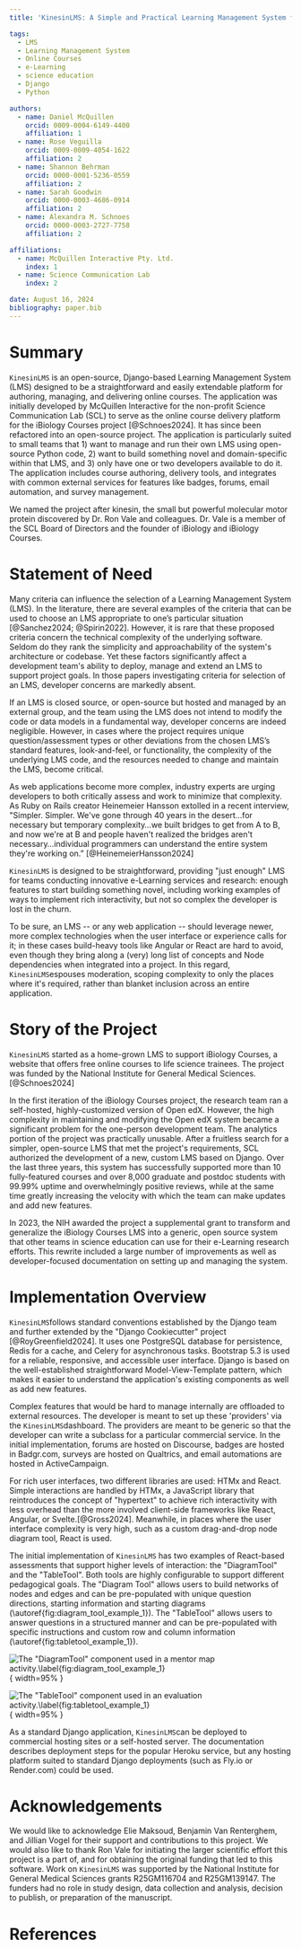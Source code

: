 ```yaml
---
title: 'KinesinLMS: A Simple and Practical Learning Management System for (Very) Small Teams'

tags:
  - LMS
  - Learning Management System
  - Online Courses
  - e-Learning
  - science education
  - Django
  - Python

authors:
  - name: Daniel McQuillen
    orcid: 0009-0004-6149-4400
    affiliation: 1
  - name: Rose Veguilla
    orcid: 0009-0009-4054-1622
    affiliation: 2
  - name: Shannon Behrman
    orcid: 0000-0001-5236-0559
    affiliation: 2
  - name: Sarah Goodwin
    orcid: 0000-0003-4686-0914
    affiliation: 2
  - name: Alexandra M. Schnoes
    orcid: 0000-0003-2727-7758
    affiliation: 2

affiliations:
  - name: McQuillen Interactive Pty. Ltd.
    index: 1
  - name: Science Communication Lab
    index: 2

date: August 16, 2024
bibliography: paper.bib
---
```


# Summary

``KinesinLMS`` is an open-source, Django-based Learning Management System (LMS) designed to be a straightforward and easily extendable platform for authoring, managing, and delivering online courses. The application was initially developed by McQuillen Interactive for the non-profit Science Communication Lab (SCL) to serve as the online course delivery platform for the iBiology Courses project [@Schnoes2024]. It has since been refactored into an open-source project. The application is particularly suited to small teams that 1) want to manage and run their own LMS using open-source Python code, 2) want to build something novel and domain-specific within that LMS, and 3) only have one or two developers available to do it. The application includes course authoring, delivery tools, and integrates with common external services for features like badges, forums, email automation, and survey management.

We named the project after kinesin, the small but powerful molecular motor protein discovered by Dr. Ron Vale and colleagues. Dr. Vale is a member of the SCL Board of Directors and the founder of iBiology and iBiology Courses.

# Statement of Need

Many criteria can influence the selection of a Learning Management System (LMS). In the literature, there are several examples of the criteria that can be used to choose an LMS appropriate to one’s particular situation [@Sanchez2024; @Spirin2022]. However, it is rare that these proposed criteria concern the technical complexity of the underlying software. Seldom do they rank the simplicity and approachability of the system's architecture or codebase. Yet these factors significantly affect a development team's ability to deploy, manage and extend an LMS to support project goals. In those papers investigating criteria for selection of an LMS, developer concerns are markedly absent.

If an LMS is closed source, or open-source but hosted and managed by an external group, and the team using the LMS does not intend to modify the code or data models in a fundamental way, developer concerns are indeed negligible. However, in cases where the project requires unique question/assessment types or other deviations from the chosen LMS’s standard features, look-and-feel, or functionality, the complexity of the underlying LMS code, and the resources needed to change and maintain the LMS, become critical.

As web applications become more complex, industry experts are urging developers to both critically assess and work to minimize that complexity. As Ruby on Rails creator Heinemeier Hansson extolled in a recent interview, "Simpler. Simpler. We've gone through 40 years in the desert…for necessary but temporary complexity…we built bridges to get from A to B, and now we're at B and people haven't realized the bridges aren't necessary…individual programmers can understand the entire system they're working on.” [@HeinemeierHansson2024]

``KinesinLMS`` is designed to be straightforward, providing "just enough" LMS for teams conducting innovative e-Learning services and research: enough features to start building something novel, including working examples of ways to implement rich interactivity, but not so complex the developer is lost in the churn.

To be sure, an LMS -- or any web application -- should leverage newer, more complex technologies when the user interface or experience calls for it; in these cases build-heavy tools like Angular or React are hard to avoid, even though they bring along a (very) long list of concepts and Node dependencies when integrated into a project. In this regard, ``KinesinLMS``espouses moderation, scoping complexity to only the places where it's required, rather than blanket inclusion across an entire application.

# Story of the Project

``KinesinLMS`` started as a home-grown LMS to support iBiology Courses, a website that offers free online courses to life science trainees. The project was funded by the National Institute for General Medical Sciences. [@Schnoes2024]

In the first iteration of the iBiology Courses project, the research team ran a self-hosted, highly-customized version of Open edX. However, the high complexity in maintaining and modifying the Open edX system became a significant problem for the one-person development team. The analytics portion of the project was practically unusable. After a fruitless search for a simpler, open-source LMS that met the project's requirements, SCL authorized the development of a new,  custom LMS based on Django. Over the last three years, this system has successfully supported more than 10 fully-featured courses and over 8,000 graduate and postdoc students with 99.99% uptime and overwhelmingly positive reviews, while at the same time greatly increasing the velocity with which the team can make updates and add new features.

In 2023, the NIH awarded the project a supplemental grant to transform and generalize the iBiology Courses LMS into a generic, open source system that other teams in science education can use for their e-Learning research efforts. This rewrite included a large number of improvements as well as developer-focused documentation on setting up and managing the system.

# Implementation Overview

``KinesinLMS``follows standard conventions established by the Django team and further extended by the "Django Cookiecutter" project [@RoyGreenfield2024]. It uses one PostgreSQL database for persistence, Redis for a cache, and Celery for asynchronous tasks. Bootstrap 5.3 is used for a reliable, responsive, and accessible user interface. Django is based on the well-established straightforward Model-View-Template pattern, which makes it easier to understand the application's existing components as well as add new features.

Complex features that would be hard to manage internally are offloaded to external resources. The developer is meant to set up these 'providers' via the ``KinesinLMS``dashboard. The providers are meant to be generic so that the developer can write a subclass for a particular commercial service. In the initial implementation, forums are hosted on Discourse, badges are hosted in Badgr.com, surveys are hosted on Qualtrics, and email automations are hosted in ActiveCampaign.

For rich user interfaces, two different libraries are used: HTMx and React. Simple interactions are handled by HTMx, a JavaScript library that reintroduces the concept of "hypertext" to achieve rich interactivity with less overhead than the more involved client-side frameworks like React, Angular, or Svelte.[@Gross2024]. Meanwhile, in places where the user interface complexity is very high, such as a custom drag-and-drop node diagram tool, React is used.

The initial implementation of ``KinesinLMS`` has two examples of React-based assessments that support higher levels of interaction: the "DiagramTool" and the "TableTool".  Both tools are highly configurable to support different pedagogical goals. The "Diagram Tool" allows users to build networks of nodes and edges and can be pre-populated with unique question directions, starting information and starting diagrams (\autoref{fig:diagram_tool_example_1}). The "TableTool" allows users to answer questions in a structured manner and can be pre-populated with specific instructions and custom row and column information (\autoref{fig:tabletool_example_1}).

![The "DiagramTool" component used in a mentor map activity.\label{fig:diagram_tool_example_1}](images/diagram_tool_example_1.png){ width=95% }

![The "TableTool" component used in an evaluation activity.\label{fig:tabletool_example_1}](images/tabletool_example_1.png){ width=95% }

As a standard Django application, ``KinesinLMS``can be deployed to commercial hosting sites or a self-hosted server. The documentation describes deployment steps for the popular Heroku service, but any hosting platform suited to standard Django deployments (such as Fly.io or Render.com) could be used.

# Acknowledgements

We would like to acknowledge Elie Maksoud, Benjamin Van Renterghem, and Jillian Vogel for their support and contributions to this project. We would also like to thank Ron Vale for initiating the larger scientific effort this project is a part of, and for obtaining the original funding that led to this software. Work on ``KinesinLMS`` was supported by the National Institute for General Medical Sciences grants R25GM116704 and R25GM139147. The funders had no role in study design, data collection and analysis, decision to publish, or preparation of the manuscript.

# References
